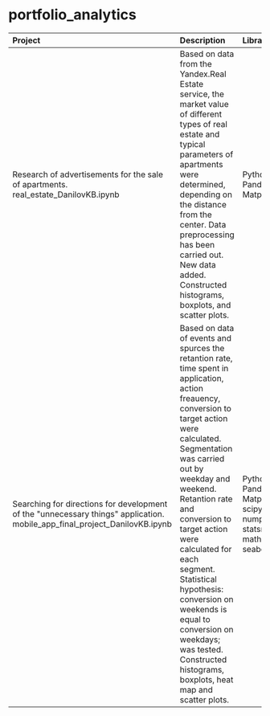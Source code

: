 # portfolio_analytics
|Project                       | Description          | Libraries                    |
| :------------------------------| :--------------------- |:---------------------------|
| Research of advertisements for the sale of apartments. real_estate_DanilovKB.ipynb|Based on data from the Yandex.Real Estate service, the market value  of different types of real estate and typical parameters of apartments were determined, depending on the distance from the center. Data preprocessing has been carried out. New data added. Constructed histograms, boxplots, and scatter plots. | Python, Pandas,  Matplotlib |
|Searching for directions for development of the "unnecessary things" application. mobile_app_final_project_DanilovKB.ipynb| Based on data of events and spurces the retantion rate, time spent in application, action freauency, conversion to target action were calculated. Segmentation was carried out by weekday and weekend. Retantion rate and conversion to target action were calculated for each segment. Statistical hypothesis: conversion on weekends is equal to conversion on weekdays; was tested. Constructed histograms, boxplots, heat map and scatter plots.  | Python, Pandas,  Matplotlib, scipy.stats, numpy, statsmodels, math, seaborn |
